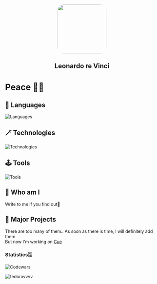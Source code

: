 <div id="header"align="center">
  <img src="https://media.giphy.com/media/l3fzBebtPNI1dTlC0/giphy-downsized.gif" width="160" style='border-radius: 20px; overflow:hidden'/>
  <h2 align="center">Leonardo re Vinci</h2>
</div>

# Peace 💙💛

## 🎸 Languages
![Languages](https://skillicons.dev/icons?i=js,ts,html,css)
## 🪄 Technologies
![Technologies](https://skillicons.dev/icons?i=svelte,nodejs,vite,react,redux,nestjs,jest,pug,sass,webpack,rollupjs,babel,gulp,svg)
## 🕹️ Tools
![Tools](https://skillicons.dev/icons?i=docker,git,github,githubactions,postman,grafana,sentry,vercel,netlify,figma,ps,blender,ai)

## 👾 Who am I
Write to me if you find out🥲

## 🌟 Major Projects
There are too many of them.. As soon as there is time, I will definitely add them   
But now I'm working on [Cue](https://twitter.com/Cue_Business) 

### Statistics🗓
![Codewars](https://www.codewars.com/users/Fedorovvvvv/badges/large)

<img src="https://github-readme-stats.vercel.app/api/top-langs?username=fedorovvvv&show_icons=true&disable_animations=false&include_all_commits=true&rank_icon=github&theme=graywhite&layout=compact&card_width=500" alt="fedorovvvv" align="left" />
